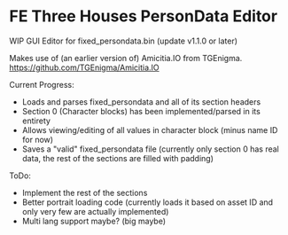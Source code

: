 # FE Three Houses PersonData Editor
WIP GUI Editor for fixed_persondata.bin (update v1.1.0 or later)

Makes use of (an earlier version of) Amicitia.IO from TGEnigma.
https://github.com/TGEnigma/Amicitia.IO

Current Progress:
- Loads and parses fixed_persondata and all of its section headers
- Section 0 (Character blocks) has been implemented/parsed in its entirety
- Allows viewing/editing of all values in character block (minus name ID for now)
- Saves a "valid" fixed_persondata file (currently only section 0 has real data, the rest of the sections are filled with padding)

ToDo:
- Implement the rest of the sections
- Better portrait loading code (currently loads it based on asset ID and only very few are actually implemented)
- Multi lang support maybe? (big maybe)
